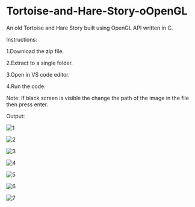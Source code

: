 # Tortoise-and-Hare-Story-oOpenGL
An old Tortoise and Hare Story built using OpenGL API written in C.

Instructions:

1.Download the zip file.

2.Extract to a single folder.

3.Open in VS code editor.

4.Run the code.

Note: If black screen is visible the change the path of the image in the file then press enter.


Output:

![1](https://user-images.githubusercontent.com/43008016/132243655-74de3579-aefd-48e9-82e5-0fd83b8d4259.JPG)

![2](https://user-images.githubusercontent.com/43008016/132243664-a90f3401-de6a-44da-a744-27e7b6f64541.JPG)

![3](https://user-images.githubusercontent.com/43008016/132243851-9e7a0a7d-e703-4412-840d-978d8a59cdb5.JPG)

![4](https://user-images.githubusercontent.com/43008016/132243706-23d74365-ba39-4260-83a6-2aeb38584284.JPG)

![5](https://user-images.githubusercontent.com/43008016/132243716-430fe1c9-84d9-410a-ad2f-ab13a777aa84.JPG)

![6](https://user-images.githubusercontent.com/43008016/132243732-c8de4948-c739-4f99-b639-3f13f92ad9bd.JPG)

![7](https://user-images.githubusercontent.com/43008016/132243738-7e8f83c8-c730-493a-9a85-185037e86f58.JPG)







